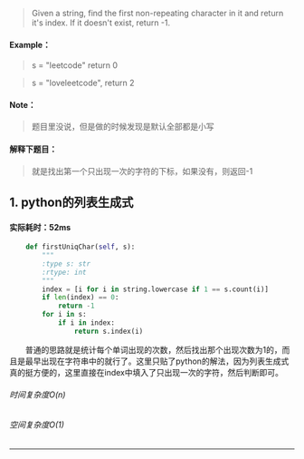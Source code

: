 > Given a string, find the first non-repeating character in it and return it's index. If it doesn't exist, return -1.
#### Example：
> s = "leetcode"
return 0

> s = "loveleetcode",
return 2
#### Note：
> 题目里没说，但是做的时候发现是默认全部都是小写

#### 解释下题目：
> 就是找出第一个只出现一次的字符的下标，如果没有，则返回-1


## 1. python的列表生成式
#### 实际耗时：52ms
```python
    def firstUniqChar(self, s):
        """
        :type s: str
        :rtype: int
        """
        index = [i for i in string.lowercase if 1 == s.count(i)]
        if len(index) == 0:
            return -1
        for i in s:
            if i in index:
                return s.index(i)
```
&emsp;&emsp;普通的思路就是统计每个单词出现的次数，然后找出那个出现次数为1的，而且是最早出现在字符串中的就行了。这里只贴了python的解法，因为列表生成式真的挺方便的，这里直接在index中填入了只出现一次的字符，然后判断即可。
###### 时间复杂度O(n)
###### 空间复杂度O(1)
---------
